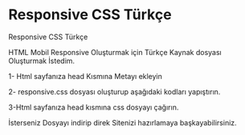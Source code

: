 # Responsive CSS Türkçe
Responsive CSS Türkçe

HTML Mobil Responsive Oluşturmak için Türkçe Kaynak dosyası Oluşturmak İstedim.

1- Html sayfanıza head Kısmına Metayı ekleyin
<meta name="viewport" content="width=device-width, initial-scale=1.0">
  
2- responsive.css dosyası oluşturup aşağıdaki kodları yapıştırın.

3-Html sayfanıza head kısmına css dosyayı çağırın. 
<link rel="stylesheet" type="text/css" href="css/responsive.css">

İsterseniz Dosyayı indirip direk Sitenizi hazırlamaya başkayabilirsiniz.
